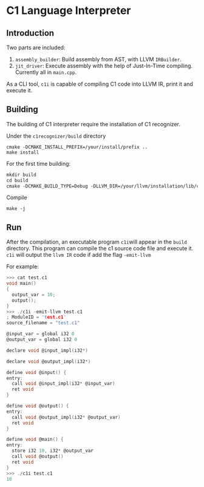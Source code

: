 # C1 Language Interpreter

## Introduction

Two parts are included:

1. `assembly_builder`: Build assembly from AST, with LLVM `IRBuilder`.
1. `jit_driver`: Execute assembly with the help of Just-In-Time compiling. Currently all in `main.cpp`.

As a CLI tool, `c1i` is capable of compiling C1 code into LLVM IR, print it and execute it.

## Building

The building of C1 interpreter require the installation of C1 recognizer.

Under the `c1recognizer/build` directory

```
cmake -DCMAKE_INSTALL_PREFIX=/your/install/prefix ..
make install
```

For the first time building:

```makefile
mkdir build
cd build
cmake -DCMAKE_BUILD_TYPE=Debug -DLLVM_DIR=/your/llvm/installation/lib/cmake/llvm -Dc1recognizer_DIR=/your/c1recgonizer/installation/cmake ..
```

Compile

`make -j`

## Run

After the compilation, an executable program `c1i`will appear in the `build` directory. This program can compile the c1 source code file and execute it. `c1i` will output the `llvm IR` code if add the flag `-emit-llvm`

For example:

```c
>>> cat test.c1
void main()
{
  output_var = 10;
  output();
}
>>> ./c1i -emit-llvm test.c1
; ModuleID = 'test.c1'
source_filename = "test.c1"

@input_var = global i32 0
@output_var = global i32 0

declare void @input_impl(i32*)

declare void @output_impl(i32*)

define void @input() {
entry:
  call void @input_impl(i32* @input_var)
  ret void
}

define void @output() {
entry:
  call void @output_impl(i32* @output_var)
  ret void
}

define void @main() {
entry:
  store i32 10, i32* @output_var
  call void @output()
  ret void
}
>>> ./c1i test.c1
10
```

